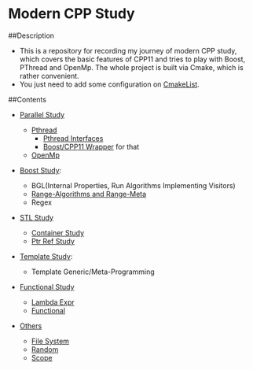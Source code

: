 # Modern CPP Study
##Description
- This is a repository for recording my journey of modern CPP study, which covers the basic features of CPP11 and
tries to play with Boost, PThread and OpenMp. The whole project is built via Cmake, which is rather convenient.     
- You just need to add some configuration on [CmakeList](./CMakeLists.txt).

##Contents
- [Parallel Study](./ParallelStudy)
    - [Pthread](./ParallelStudy/PthreadStudy)
        - [Pthread Interfaces](./ParallelStudy/PthreadStudy)
        - [Boost/CPP11 Wrapper](./ParallelStudy/PthreadStudy/CPP11) for that
    - [OpenMp](./ParallelStudy/OpenMpStudy)

- [Boost Study](./BoostStudy):
    - BGL(Internal Properties, Run Algorithms Implementing Visitors)  
    - [Range-Algorithms and Range-Meta](./BoostStudy/RangeMeta)
    - Regex

- [STL Study](./STLStudy)
    - [Container Study](./STLStudy/ContainerStudy)
    - [Ptr Ref Study](./STLStudy/PtrReferenceStudy)

- [Template Study](./TemplateTest):
    - Template Generic/Meta-Programming

- [Functional Study](./FunctionalStudy)
    - [Lambda Expr](./FunctionalStudy/LambdaStudy)
    - [Functional](./FunctionalStudy/FunctionalTest)

- [Others](./CPPOtherStudy)
    - [File System](./CPPOtherStudy/FileSystemTest)
    - [Random](./CPPOtherStudy/RandomTest)
    - [Scope](./CPPOtherStudy/ScopeTest)

